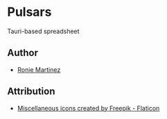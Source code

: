 # Pulsars

Tauri-based spreadsheet

## Author

- [Ronie Martinez](mailto:ronmarti18@gmail.com)

## Attribution

- <a href="https://www.flaticon.com/free-icons/miscellaneous" title="miscellaneous icons">Miscellaneous icons created by Freepik - Flaticon</a>
